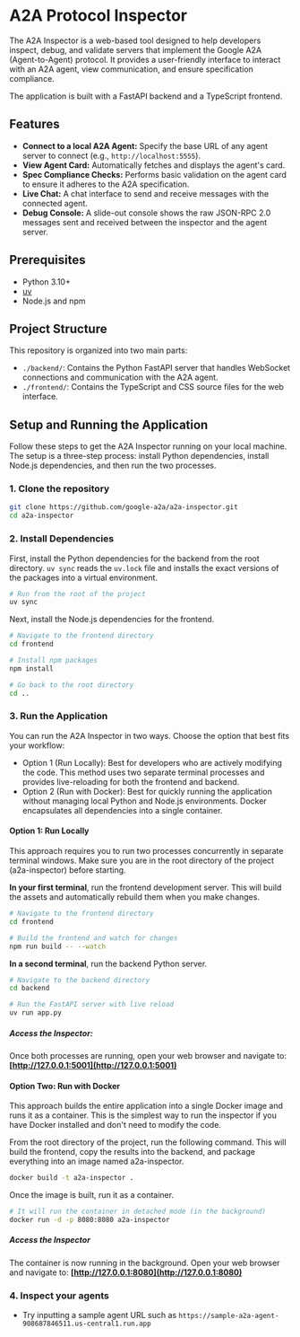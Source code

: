 # A2A Protocol Inspector

The A2A Inspector is a web-based tool designed to help developers inspect, debug, and validate servers that implement the Google A2A (Agent-to-Agent) protocol. It provides a user-friendly interface to interact with an A2A agent, view communication, and ensure specification compliance.

The application is built with a FastAPI backend and a TypeScript frontend.

## Features

- **Connect to a local A2A Agent:** Specify the base URL of any agent server to connect (e.g., `http://localhost:5555`).
- **View Agent Card:** Automatically fetches and displays the agent's card.
- **Spec Compliance Checks:** Performs basic validation on the agent card to ensure it adheres to the A2A specification.
- **Live Chat:** A chat interface to send and receive messages with the connected agent.
- **Debug Console:** A slide-out console shows the raw JSON-RPC 2.0 messages sent and received between the inspector and the agent server.

## Prerequisites

- Python 3.10+
- [uv](https://github.com/astral-sh/uv)
- Node.js and npm

## Project Structure

This repository is organized into two main parts:

- `./backend/`: Contains the Python FastAPI server that handles WebSocket connections and communication with the A2A agent.
- `./frontend/`: Contains the TypeScript and CSS source files for the web interface.

## Setup and Running the Application

Follow these steps to get the A2A Inspector running on your local machine. The setup is a three-step process: install Python dependencies, install Node.js dependencies, and then run the two processes.

### 1. Clone the repository

```sh
git clone https://github.com/google-a2a/a2a-inspector.git
cd a2a-inspector
```

### 2. Install Dependencies

First, install the Python dependencies for the backend from the root directory. `uv sync` reads the `uv.lock` file and installs the exact versions of the packages into a virtual environment.

```sh
# Run from the root of the project
uv sync
```

Next, install the Node.js dependencies for the frontend.

```sh
# Navigate to the frontend directory
cd frontend

# Install npm packages
npm install

# Go back to the root directory
cd ..
```

### 3. Run the Application

You can run the A2A Inspector in two ways. Choose the option that best fits your workflow:
- Option 1 (Run Locally): Best for developers who are actively modifying the code. This method uses two separate terminal processes and provides live-reloading for both the frontend and backend.
- Option 2 (Run with Docker): Best for quickly running the application without managing local Python and Node.js environments. Docker encapsulates all dependencies into a single container.

#### Option 1: Run Locally 

This approach requires you to run two processes concurrently in separate terminal windows. Make sure you are in the root directory of the project (a2a-inspector) before starting.

**In your first terminal**, run the frontend development server. This will build the assets and automatically rebuild them when you make changes.

```sh
# Navigate to the frontend directory
cd frontend

# Build the frontend and watch for changes
npm run build -- --watch
```

**In a second terminal**, run the backend Python server.

```sh
# Navigate to the backend directory
cd backend

# Run the FastAPI server with live reload
uv run app.py
```

##### **Access the Inspector**:

Once both processes are running, open your web browser and navigate to:
**[http://127.0.0.1:5001](http://127.0.0.1:5001)**

#### Option Two: Run with Docker

This approach builds the entire application into a single Docker image and runs it as a container. This is the simplest way to run the inspector if you have Docker installed and don't need to modify the code.

From the root directory of the project, run the following command. This will build the frontend, copy the results into the backend, and package everything into an image named a2a-inspector.

```sh
docker build -t a2a-inspector .
```

Once the image is built, run it as a container.

```sh
# It will run the container in detached mode (in the background)
docker run -d -p 8080:8080 a2a-inspector
```

##### Access the Inspector

The container is now running in the background. Open your web browser and navigate to:
**[http://127.0.0.1:8080](http://127.0.0.1:8080)**

### 4. Inspect your agents

- Try inputting a sample agent URL such as `https://sample-a2a-agent-908687846511.us-central1.run.app`
